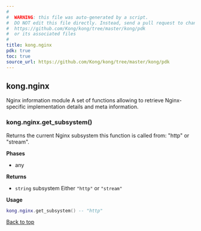 ```yaml
---
#
#  WARNING: this file was auto-generated by a script.
#  DO NOT edit this file directly. Instead, send a pull request to change
#  https://github.com/Kong/kong/tree/master/kong/pdk
#  or its associated files
#
title: kong.nginx
pdk: true
toc: true
source_url: https://github.com/Kong/kong/tree/master/kong/pdk
---
```


<!--vale off-->

## kong.nginx

Nginx information module
 A set of functions allowing to retrieve Nginx-specific implementation
 details and meta information.



### kong.nginx.get_subsystem()

Returns the current Nginx subsystem this function is called from: "http"
 or "stream".

**Phases**

* any

**Returns**

* `string` subsystem Either `"http"` or `"stream"`


**Usage**

``` lua
kong.nginx.get_subsystem() -- "http"
```

[Back to top](#kongnginx)
